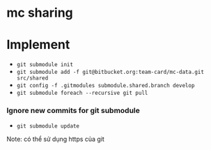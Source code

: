 # mc sharing

# Implement

- `git submodule init`
- `git submodule add -f git@bitbucket.org:team-card/mc-data.git src/shared`
- `git config -f .gitmodules submodule.shared.branch develop`
- `git submodule foreach --recursive git pull`

### Ignore new commits for git submodule

- `git submodule update`

Note: có thể sử dụng https của git
